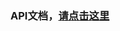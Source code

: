 
### API文档，<a href="https://github.com/kongzhi0707/front-end-learn/blob/master/react/reactStaging.md">请点击这里</a>